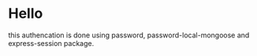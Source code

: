 # Hello 
this authencation is done using password, password-local-mongoose and express-session package. 
